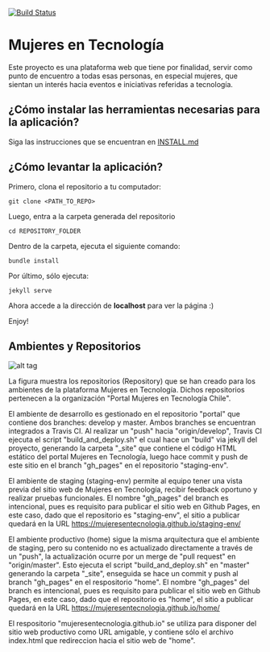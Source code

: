 [![Build Status](https://travis-ci.org/mujeresentecnologia/portal.svg?branch=master)](https://travis-ci.org/mujeresentecnologia/portal)

Mujeres en Tecnología
===================

Este proyecto es una plataforma web que tiene por finalidad, servir como punto de encuentro a todas esas personas, en especial mujeres, que sientan un interés hacia eventos e iniciativas referidas a tecnología.

¿Cómo instalar las herramientas necesarias para la aplicación?
-------------
Siga las instrucciones que se encuentran en [INSTALL.md](https://github.com/mujeresentecnologia/portal/blob/master/INSTALL.md) 

¿Cómo levantar la aplicación?
-------------
Primero, clona el repositorio a tu computador:
```
git clone <PATH_TO_REPO>
```

Luego, entra a la carpeta generada del repositorio
```
cd REPOSITORY_FOLDER
```

Dentro de la carpeta, ejecuta el siguiente comando:
```
bundle install
```

Por último, sólo ejecuta:
```
jekyll serve
```

Ahora accede a la dirección de **localhost** para ver la página :)

Enjoy!

Ambientes y Repositorios
-------------

![alt tag](https://user-images.githubusercontent.com/29631412/34490223-f60f23fe-efbd-11e7-8d69-82abb8517497.jpg "Ambientes y Repositorios")

La figura muestra los repositorios (Repository) que se han creado para los ambientes de la plataforma Mujeres en Tecnología. Dichos repositorios pertenecen a la organización "Portal Mujeres en Tecnología Chile". 

El ambiente de desarrollo es gestionado en el repositorio "portal" que contiene dos branches: develop y master. Ambos branches se encuentran integrados a Travis CI. Al realizar un "push" hacia "origin/develop", Travis CI ejecuta el script "build_and_deploy.sh" el cual hace un "build" via jekyll del proyecto, generando la carpeta "_site" que contiene el código HTML estático del portal Mujeres en Tecnología, luego hace commit y push de este sitio en el branch "gh_pages" en el repositorio "staging-env". 

El ambiente de staging (staging-env) permite al equipo tener una vista previa del sitio web de Mujeres en Tecnología, recibir feedback oportuno y realizar pruebas funcionales. El nombre "gh_pages" del branch es intencional, pues es requisito para publicar el sitio web en Github Pages, en este caso, dado que el repositorio es "staging-env", el sitio a publicar quedará en la URL https://mujeresentecnologia.github.io/staging-env/

El ambiente productivo (home) sigue la misma arquitectura que el ambiente de staging, pero su contenido no es actualizado directamente a través de un "push", la actualización ocurre por un merge de "pull request" en "origin/master". Esto ejecuta el script "build_and_deploy.sh" en "master" generando la carpeta "_site", enseguida se hace un commit y push al branch "gh_pages" en el respositorio "home". El nombre "gh_pages" del branch es intencional, pues es requisito para publicar el sitio web en Github Pages, en este caso, dado que el repositorio es "home", el sitio a publicar quedará en la URL https://mujeresentecnologia.github.io/home/

El respositorio "mujeresentecnologia.github.io" se utiliza para disponer del sitio web productivo como URL amigable, y contiene sólo el archivo index.html que redireccion hacia el sitio web de "home".
